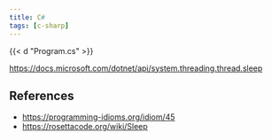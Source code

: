 ```yaml
---
title: C#
tags: [c-sharp]
---
```


{{< d "Program.cs" >}}

<https://docs.microsoft.com/dotnet/api/system.threading.thread.sleep>

## References

- <https://programming-idioms.org/idiom/45>
- <https://rosettacode.org/wiki/Sleep>
